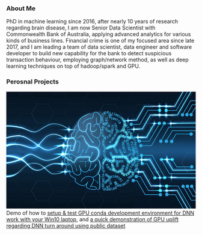 ### About Me

PhD in machine learning since 2016, after nearly 10 years of research regarding brain disease, I am now Senior Data Scientist with Commonwealth Bank of Australia, applying advanced analytics for various kinds of business lines. Financial crime is one of my focused area since late 2017, and I am leading a team of data scientist, data engineer and software developer to build new capability for the bank to detect suspicious transaction behaviour, employing graph/network method, as well as deep learning techniques on top of hadoop/spark and GPU.  

### Perosnal Projects 
![alt text](images/dnn_hello_world.jpeg) Demo of how to [setup & test GPU conda development environment for DNN work with your Win10 laptop](https://github.com/lyh710/dnn_gpu_setup_test), and [a quick demonstration of GPU uplift regarding DNN turn around using public dataset](https://github.com/lyh710/dnn_gpu_hello_world)

